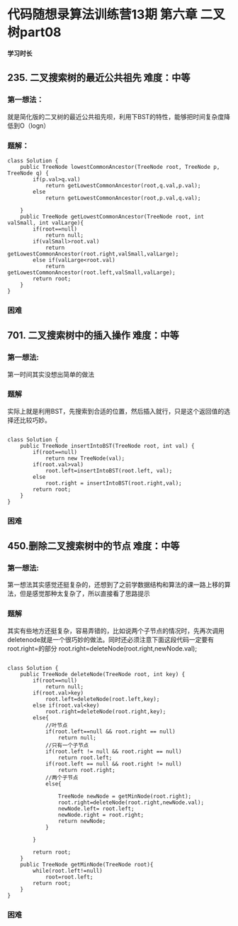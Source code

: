 # 代码随想录算法训练营13期 第六章 二叉树part08

 
 **学习时长**
 
## 235. 二叉搜索树的最近公共祖先 难度：中等


### 第一想法：

就是简化版的二叉树的最近公共祖先呗，利用下BST的特性，能够把时间复杂度降低到O（logn）

### 题解：

~~~
class Solution {
    public TreeNode lowestCommonAncestor(TreeNode root, TreeNode p, TreeNode q) {
        if(p.val>q.val)
            return getLowestCommonAncestor(root,q.val,p.val);
        else
            return getLowestCommonAncestor(root,p.val,q.val);
        
    }
    public TreeNode getLowestCommonAncestor(TreeNode root, int valSmall, int valLarge){
        if(root==null)
            return null;
        if(valSmall>root.val)
            return getLowestCommonAncestor(root.right,valSmall,valLarge);
        else if(valLarge<root.val)
            return getLowestCommonAncestor(root.left,valSmall,valLarge);
        return root;
    }
}

~~~

### 困难



## 701. 二叉搜索树中的插入操作 难度：中等


### 第一想法:

第一时间其实没想出简单的做法

### 题解

实际上就是利用BST，先搜索到合适的位置，然后插入就行，只是这个返回值的选择还比较巧妙。
~~~

class Solution {
    public TreeNode insertIntoBST(TreeNode root, int val) {
        if(root==null)
            return new TreeNode(val);
        if(root.val>val)
            root.left=insertIntoBST(root.left, val);
        else
            root.right = insertIntoBST(root.right,val);
        return root;
    }
}
~~~

### 困难



## 450.删除二叉搜索树中的节点  难度：中等


### 第一想法:

第一想法其实感觉还挺复杂的，还想到了之前学数据结构和算法的课一路上移的算法，但是感觉那种太复杂了，所以直接看了思路提示

### 题解

其实有些地方还挺复杂，容易弄错的，比如说两个子节点的情况时，先再次调用deletenode就是一个很巧妙的做法。同时还必须注意下面这段代码一定要有root.right=的部分    root.right=deleteNode(root.right,newNode.val);
~~~

class Solution {
    public TreeNode deleteNode(TreeNode root, int key) {
        if(root==null)
            return null;
        if(root.val>key)
            root.left=deleteNode(root.left,key);
        else if(root.val<key)
            root.right=deleteNode(root.right,key);
        else{
            //叶节点
            if(root.left==null && root.right == null)
                return null;
            //只有一个子节点
            if(root.left != null && root.right == null)
                return root.left;
            if(root.left == null && root.right != null)
                return root.right;
            //两个子节点
            else{

                TreeNode newNode = getMinNode(root.right);
                root.right=deleteNode(root.right,newNode.val);
                newNode.left= root.left;
                newNode.right = root.right;
                return newNode;
            }

        }

        return root;
    }
    public TreeNode getMinNode(TreeNode root){
        while(root.left!=null)
            root=root.left;
        return root;
    }
}
~~~


### 困难
